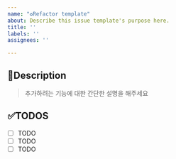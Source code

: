 ```yaml
---
name: "♻️Refactor template"
about: Describe this issue template's purpose here.
title: ''
labels: ''
assignees: ''

---
```


## 📃Description
>추가하려는 기능에 대한 간단한 설명을 해주세요

## ✅TODOS
- [ ] TODO
- [ ] TODO
- [ ] TODO

